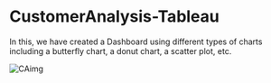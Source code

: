 # CustomerAnalysis-Tableau

In this, we have created a Dashboard using different types of charts including a butterfly chart, a donut chart, a scatter plot, etc. 

![CAimg](https://github.com/Kanikamittal99/CustomerAnalysis-Tableau/assets/32505627/0892fdc2-1c78-4b70-85c9-3df945bbb04c)
